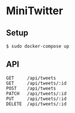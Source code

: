 # MiniTwitter

## Setup

```shell
$ sudo docker-compose up
```

## API

```
GET     /api/tweets
GET     /api/tweets/:id
POST    /api/tweets
PATCH   /api/tweets/:id
PUT     /api/tweets/:id
DELETE  /api/tweets/:id
```
